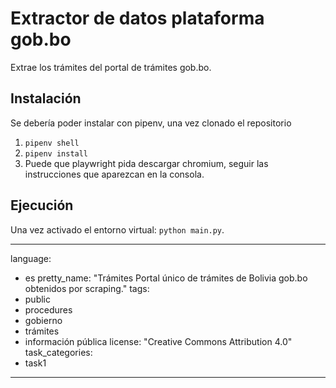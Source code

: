 # Extractor de datos plataforma gob.bo

Extrae los trámites del portal de trámites gob.bo.

## Instalación

Se debería poder instalar con pipenv, una vez clonado el repositorio

1. `pipenv shell`
2. `pipenv install`
3. Puede que playwright pida descargar chromium, seguir las instrucciones que aparezcan en la consola.

## Ejecución

Una vez activado el entorno virtual: `python main.py`.

---
language:
- es
pretty_name: "Trámites Portal único de trámites de Bolivia gob.bo obtenidos por scraping."
tags:
- public
- procedures
- gobierno
- trámites
- información pública
license: "Creative Commons Attribution 4.0"
task_categories:
- task1
---
